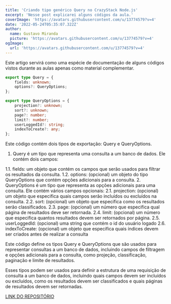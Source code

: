 ```yaml
---
title: 'Criando tipo genérico Query no CrazyStack Node.js'
excerpt: 'Nesse post explicarei alguns códigos da aula.'
coverImage: 'https://avatars.githubusercontent.com/u/13774579?v=4'
date: '2022-05-24T05:35:07.322Z'
author:
  name: Gustavo Miranda
  picture: 'https://avatars.githubusercontent.com/u/13774579?v=4'
ogImage:
  url: 'https://avatars.githubusercontent.com/u/13774579?v=4'
---
```

Este artigo servirá como uma espécie de documentação de alguns códigos vistos durante as aulas apenas como material complementar.

```typescript
export type Query = {
    fields: unknown;
    options?: QueryOptions;
};

export type QueryOptions = {
    projection?: unknown;
    sort?: unknown;
    page?: number;
    limit?: number;
    userLoggedId?: string;
    indexToCreate?: any;
};
```
Este código contém dois tipos de exportação: Query e QueryOptions.

1. Query é um tipo que representa uma consulta a um banco de dados. Ele contém dois campos:

1.1. fields: um objeto que contém os campos que serão usados para filtrar os resultados da consulta.
1.2. options: (opcional) um objeto do tipo QueryOptions que contém opções adicionais para a consulta.
2. QueryOptions é um tipo que representa as opções adicionais para uma consulta. Ele contém vários campos opcionais:
2.1. projection: (opcional) um objeto que especifica quais campos serão incluídos ou excluídos na consulta.
2.2. sort: (opcional) um objeto que especifica como os resultados serão classificados.
2.3. page: (opcional) um número que especifica qual página de resultados deve ser retornada.
2.4. limit: (opcional) um número que especifica quantos resultados devem ser retornados por página.
2.5. userLoggedId: (opcional) uma string que contém o id do usuário logado
2.6. indexToCreate: (opcional) um objeto que especifica quais índices devem ser criados antes de realizar a consulta

Este código define os tipos Query e QueryOptions que são usados para representar consultas a um banco de dados, incluindo campos de filtragem e opções adicionais para a consulta, como projeção, classificação, paginação e limite de resultados.

Esses tipos podem ser usados para definir a estrutura de uma requisição de consulta a um banco de dados, incluindo quais campos devem ser incluídos ou excluídos, como os resultados devem ser classificados e quais páginas de resultados devem ser retornadas.

[LINK DO REPOSITÓRIO](https://github.com/gumiranda/CrazyStackNodeJs)